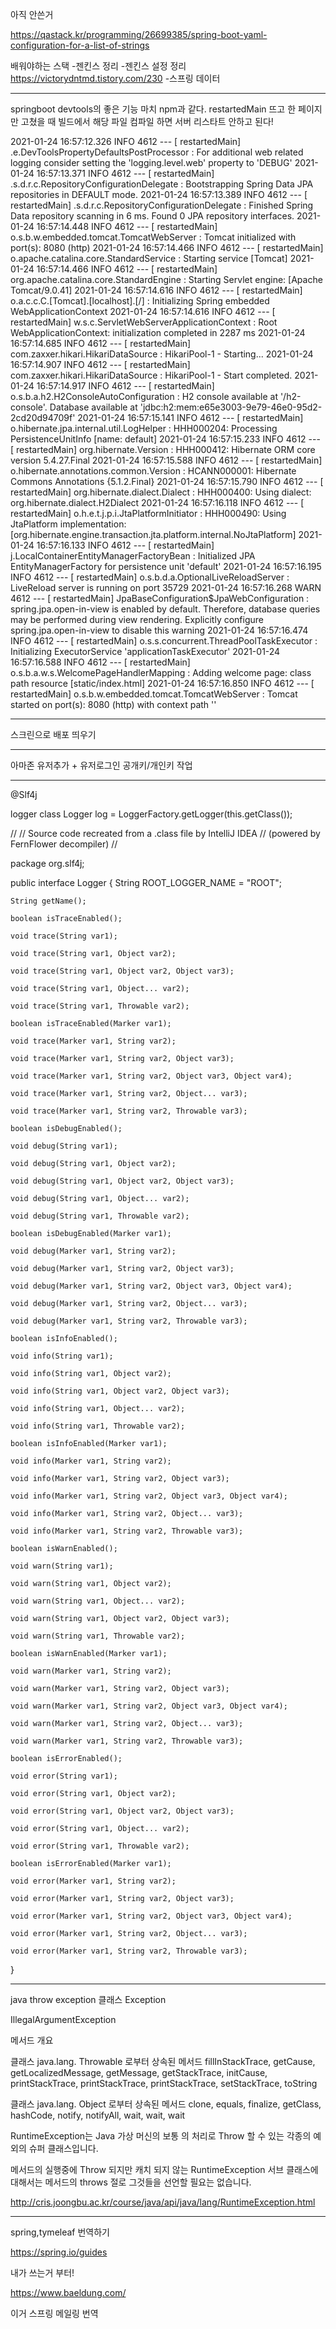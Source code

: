 

아직 안쓴거

https://qastack.kr/programming/26699385/spring-boot-yaml-configuration-for-a-list-of-strings


배워야하는 스택
-젠킨스 정리
    -젠킨스 설정 정리 https://victorydntmd.tistory.com/230
-스프링 데이터 



-----


springboot devtools의 좋은 기능 마치 npm과 같다.
restartedMain 뜨고 
한 페이지만 고쳤을 때 빌드에서 해당 파일 컴파일 하면 서버 리스타트 안하고 된다!

2021-01-24 16:57:12.326  INFO 4612 --- [  restartedMain] .e.DevToolsPropertyDefaultsPostProcessor : For additional web related logging consider setting the 'logging.level.web' property to 'DEBUG'
2021-01-24 16:57:13.371  INFO 4612 --- [  restartedMain] .s.d.r.c.RepositoryConfigurationDelegate : Bootstrapping Spring Data JPA repositories in DEFAULT mode.
2021-01-24 16:57:13.389  INFO 4612 --- [  restartedMain] .s.d.r.c.RepositoryConfigurationDelegate : Finished Spring Data repository scanning in 6 ms. Found 0 JPA repository interfaces.
2021-01-24 16:57:14.448  INFO 4612 --- [  restartedMain] o.s.b.w.embedded.tomcat.TomcatWebServer  : Tomcat initialized with port(s): 8080 (http)
2021-01-24 16:57:14.466  INFO 4612 --- [  restartedMain] o.apache.catalina.core.StandardService   : Starting service [Tomcat]
2021-01-24 16:57:14.466  INFO 4612 --- [  restartedMain] org.apache.catalina.core.StandardEngine  : Starting Servlet engine: [Apache Tomcat/9.0.41]
2021-01-24 16:57:14.616  INFO 4612 --- [  restartedMain] o.a.c.c.C.[Tomcat].[localhost].[/]       : Initializing Spring embedded WebApplicationContext
2021-01-24 16:57:14.616  INFO 4612 --- [  restartedMain] w.s.c.ServletWebServerApplicationContext : Root WebApplicationContext: initialization completed in 2287 ms
2021-01-24 16:57:14.685  INFO 4612 --- [  restartedMain] com.zaxxer.hikari.HikariDataSource       : HikariPool-1 - Starting...
2021-01-24 16:57:14.907  INFO 4612 --- [  restartedMain] com.zaxxer.hikari.HikariDataSource       : HikariPool-1 - Start completed.
2021-01-24 16:57:14.917  INFO 4612 --- [  restartedMain] o.s.b.a.h2.H2ConsoleAutoConfiguration    : H2 console available at '/h2-console'. Database available at 'jdbc:h2:mem:e65e3003-9e79-46e0-95d2-2cd20d94709f'
2021-01-24 16:57:15.141  INFO 4612 --- [  restartedMain] o.hibernate.jpa.internal.util.LogHelper  : HHH000204: Processing PersistenceUnitInfo [name: default]
2021-01-24 16:57:15.233  INFO 4612 --- [  restartedMain] org.hibernate.Version                    : HHH000412: Hibernate ORM core version 5.4.27.Final
2021-01-24 16:57:15.588  INFO 4612 --- [  restartedMain] o.hibernate.annotations.common.Version   : HCANN000001: Hibernate Commons Annotations {5.1.2.Final}
2021-01-24 16:57:15.790  INFO 4612 --- [  restartedMain] org.hibernate.dialect.Dialect            : HHH000400: Using dialect: org.hibernate.dialect.H2Dialect
2021-01-24 16:57:16.118  INFO 4612 --- [  restartedMain] o.h.e.t.j.p.i.JtaPlatformInitiator       : HHH000490: Using JtaPlatform implementation: [org.hibernate.engine.transaction.jta.platform.internal.NoJtaPlatform]
2021-01-24 16:57:16.133  INFO 4612 --- [  restartedMain] j.LocalContainerEntityManagerFactoryBean : Initialized JPA EntityManagerFactory for persistence unit 'default'
2021-01-24 16:57:16.195  INFO 4612 --- [  restartedMain] o.s.b.d.a.OptionalLiveReloadServer       : LiveReload server is running on port 35729
2021-01-24 16:57:16.268  WARN 4612 --- [  restartedMain] JpaBaseConfiguration$JpaWebConfiguration : spring.jpa.open-in-view is enabled by default. Therefore, database queries may be performed during view rendering. Explicitly configure spring.jpa.open-in-view to disable this warning
2021-01-24 16:57:16.474  INFO 4612 --- [  restartedMain] o.s.s.concurrent.ThreadPoolTaskExecutor  : Initializing ExecutorService 'applicationTaskExecutor'
2021-01-24 16:57:16.588  INFO 4612 --- [  restartedMain] o.s.b.a.w.s.WelcomePageHandlerMapping    : Adding welcome page: class path resource [static/index.html]
2021-01-24 16:57:16.850  INFO 4612 --- [  restartedMain] o.s.b.w.embedded.tomcat.TomcatWebServer  : Tomcat started on port(s): 8080 (http) with context path ''


----
스크린으로 배포 띄우기


---

아마존 유저추가 + 유저로그인 공개키/개인키 작업




---
@Slf4j

logger class 
    Logger log = LoggerFactory.getLogger(this.getClass());

//
// Source code recreated from a .class file by IntelliJ IDEA
// (powered by FernFlower decompiler)
//

package org.slf4j;

public interface Logger {
    String ROOT_LOGGER_NAME = "ROOT";

    String getName();

    boolean isTraceEnabled();

    void trace(String var1);

    void trace(String var1, Object var2);

    void trace(String var1, Object var2, Object var3);

    void trace(String var1, Object... var2);

    void trace(String var1, Throwable var2);

    boolean isTraceEnabled(Marker var1);

    void trace(Marker var1, String var2);

    void trace(Marker var1, String var2, Object var3);

    void trace(Marker var1, String var2, Object var3, Object var4);

    void trace(Marker var1, String var2, Object... var3);

    void trace(Marker var1, String var2, Throwable var3);

    boolean isDebugEnabled();

    void debug(String var1);

    void debug(String var1, Object var2);

    void debug(String var1, Object var2, Object var3);

    void debug(String var1, Object... var2);

    void debug(String var1, Throwable var2);

    boolean isDebugEnabled(Marker var1);

    void debug(Marker var1, String var2);

    void debug(Marker var1, String var2, Object var3);

    void debug(Marker var1, String var2, Object var3, Object var4);

    void debug(Marker var1, String var2, Object... var3);

    void debug(Marker var1, String var2, Throwable var3);

    boolean isInfoEnabled();

    void info(String var1);

    void info(String var1, Object var2);

    void info(String var1, Object var2, Object var3);

    void info(String var1, Object... var2);

    void info(String var1, Throwable var2);

    boolean isInfoEnabled(Marker var1);

    void info(Marker var1, String var2);

    void info(Marker var1, String var2, Object var3);

    void info(Marker var1, String var2, Object var3, Object var4);

    void info(Marker var1, String var2, Object... var3);

    void info(Marker var1, String var2, Throwable var3);

    boolean isWarnEnabled();

    void warn(String var1);

    void warn(String var1, Object var2);

    void warn(String var1, Object... var2);

    void warn(String var1, Object var2, Object var3);

    void warn(String var1, Throwable var2);

    boolean isWarnEnabled(Marker var1);

    void warn(Marker var1, String var2);

    void warn(Marker var1, String var2, Object var3);

    void warn(Marker var1, String var2, Object var3, Object var4);

    void warn(Marker var1, String var2, Object... var3);

    void warn(Marker var1, String var2, Throwable var3);

    boolean isErrorEnabled();

    void error(String var1);

    void error(String var1, Object var2);

    void error(String var1, Object var2, Object var3);

    void error(String var1, Object... var2);

    void error(String var1, Throwable var2);

    boolean isErrorEnabled(Marker var1);

    void error(Marker var1, String var2);

    void error(Marker var1, String var2, Object var3);

    void error(Marker var1, String var2, Object var3, Object var4);

    void error(Marker var1, String var2, Object... var3);

    void error(Marker var1, String var2, Throwable var3);
}


---

java throw exception
클래스 Exception

IllegalArgumentException


메서드 개요
 
클래스 java.lang. Throwable 로부터 상속된 메서드
fillInStackTrace, getCause, getLocalizedMessage, getMessage, getStackTrace, initCause, printStackTrace, printStackTrace, printStackTrace, setStackTrace, toString
 
클래스 java.lang. Object 로부터 상속된 메서드
clone, equals, finalize, getClass, hashCode, notify, notifyAll, wait, wait, wait

RuntimeException는 Java 가상 머신의 보통 의 처리로 Throw 할 수 있는 각종의 예외의 슈퍼 클래스입니다.

메서드의 실행중에 Throw 되지만 캐치 되지 않는 RuntimeException 서브 클래스에 대해서는 메서드의 throws 절로 그것들을 선언할 필요는 없습니다.



http://cris.joongbu.ac.kr/course/java/api/java/lang/RuntimeException.html


----


spring,tymeleaf 번역하기

https://spring.io/guides

내가 쓰는거 부터!

https://www.baeldung.com/

이거 스프링 메일링 번역